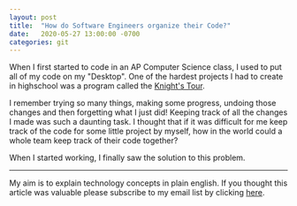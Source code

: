```yaml
---
layout: post
title:  "How do Software Engineers organize their Code?"
date:   2020-05-27 13:00:00 -0700
categories: git
---
```

When I first started to code in an AP Computer Science class, I used to put all of my code on my "Desktop".  One of the hardest projects I had to create in highschool was a program called the [Knight's Tour][knights-tour].

I remember trying so many things, making some progress, undoing those changes and then forgetting what I just did!  Keeping track of all the changes I made was such a daunting task.  I thought that if it was difficult for me keep track of the code for some little project by myself, how in the world could a whole team keep track of their code together?

When I started working, I finally saw the solution to this problem.  


<script data-ad-client="ca-pub-4908168247360349" async src="https://pagead2.googlesyndication.com/pagead/js/adsbygoogle.js"></script>
---
My aim is to explain technology concepts in plain english.  If you thought this article was valuable please subscribe to my email list by clicking [here][here].

[here]:         https://email-list.com
[knights-tour]: https://www.geeksforgeeks.org/the-knights-tour-problem-backtracking-1/